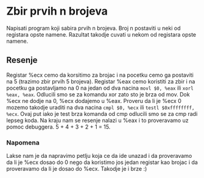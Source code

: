 # Zbir prvih n brojeva

Napisati program koji sabira prvih n brojeva. Broj n postaviti u neki od registara opste namene. Razultat takodje cuvati u nekom od registara opste namene.

## Resenje

Registar %ecx cemo da korsitimo za brojac i na pocetku cemo ga postaviti na 5 (trazimo zbir prvih 5 brojeva). Registar %eax cemo koristiti za zbir i na pocetku ga postavljamo na 0 na jedan od dva nacina `movl $0, %eax` ili `xorl %eax, %eax`. Odlucili smo se za komandu xor zato sto je brza od mov.
Dok %ecx ne dodje na 0, %ecx dodajemo u %eax. Proveru da li je %ecx 0 mozemo takodje uraditi na dva nacina `cmpl $0, %ecx` ili `testl $0xffffffff, %ecx`. Ovaj put iako je test brza komanda od cmp odlucili smo se za cmp radi lepseg koda.
Na kraju nam se resenje nalazi u %eax i to proveravamo uz pomoc debuggera. 5 + 4 + 3 + 2 + 1 = 15.

### Napomena
Lakse nam je da napravimo petlju koja ce da ide unazad i da proveravamo da li je %ecx dosao do 0 nego da koristimo jos jedan registar kao brojac i da proveravamo da li je dosao do %ecx. Takodje je i brze :)
